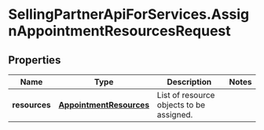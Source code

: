 # SellingPartnerApiForServices.AssignAppointmentResourcesRequest

## Properties
Name | Type | Description | Notes
------------ | ------------- | ------------- | -------------
**resources** | [**AppointmentResources**](AppointmentResources.md) | List of resource objects to be assigned. | 


